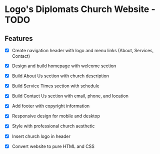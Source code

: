 # Logo's Diplomats Church Website - TODO

## Features

- [x] Create navigation header with logo and menu links (About, Services, Contact)
- [x] Design and build homepage with welcome section
- [x] Build About Us section with church description
- [x] Build Service Times section with schedule
- [x] Build Contact Us section with email, phone, and location
- [x] Add footer with copyright information
- [x] Responsive design for mobile and desktop
- [x] Style with professional church aesthetic
- [x] Insert church logo in header
- [x] Convert website to pure HTML and CSS

